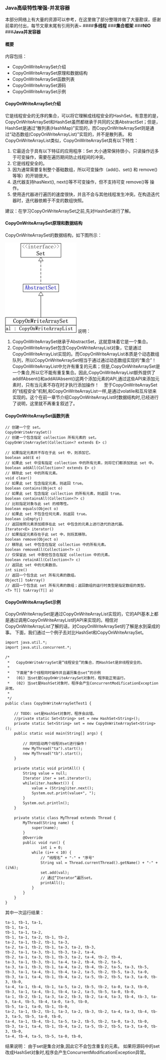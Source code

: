 ### **Java高级特性增强-并发容器**
本部分网络上有大量的资源可以参考，在这里做了部分整理并做了大量勘误，感谢前辈的付出，每节文章末尾有引用列表~
####**多线程**
###**集合框架**
###**NIO**
###**Java并发容器**

#### 概要
内容包括：
* CopyOnWriteArraySet介绍
* CopyOnWriteArraySet原理和数据结构
* CopyOnWriteArraySet函数列表
* CopyOnWriteArraySet源码
* CopyOnWriteArraySet示例


#### CopyOnWriteArraySet介绍
它是线程安全的无序的集合，可以将它理解成线程安全的HashSet。有意思的是，CopyOnWriteArraySet和HashSet虽然都继承于共同的父类AbstractSet；但是，HashSet是通过“散列表(HashMap)”实现的，而CopyOnWriteArraySet则是通过“动态数组(CopyOnWriteArrayList)”实现的，并不是散列表。
和CopyOnWriteArrayList类似，CopyOnWriteArraySet具有以下特性：
1. 它最适合于具有以下特征的应用程序：Set 大小通常保持很小，只读操作远多于可变操作，需要在遍历期间防止线程间的冲突。
2. 它是线程安全的。
3. 因为通常需要复制整个基础数组，所以可变操作（add()、set() 和 remove() 等等）的开销很大。
4. 迭代器支持hasNext(), next()等不可变操作，但不支持可变 remove()等 操作。
5. 使用迭代器进行遍历的速度很快，并且不会与其他线程发生冲突。在构造迭代器时，迭代器依赖于不变的数组快照。

建议：在学习CopyOnWriteArraySet之前,先对HashSet进行了解。

#### CopyOnWriteArraySet原理和数据结构

CopyOnWriteArraySet的数据结构，如下图所示：

![126a88369f7024046d46da2fb20bba03](images/大数据成神之路-Java高级特性增强(CopyOnWriteArraySet).resources/F023A78F-7010-495C-B34F-FBCDE1801AF8.jpg)
说明：  
1. CopyOnWriteArraySet继承于AbstractSet，这就意味着它是一个集合。  
2. CopyOnWriteArraySet包含CopyOnWriteArrayList对象，它是通过CopyOnWriteArrayList实现的。而CopyOnWriteArrayList本质是个动态数组队列，所以CopyOnWriteArraySet相当于通过通过动态数组实现的“集合”！ CopyOnWriteArrayList中允许有重复的元素；但是,CopyOnWriteArraySet是一个集合,所以它不能有重复集合。因此,CopyOnWriteArrayList额外提供了addIfAbsent()和addAllAbsent()这两个添加元素的API,通过这些API来添加元素时，只有当元素不存在时才执行添加操作！   
至于CopyOnWriteArraySet的"线程安全"机制,和CopyOnWriteArrayList一样,是通过volatile和互斥锁来实现的。这个在前一章节介绍CopyOnWriteArrayList时数据结构时,已经进行了说明，这里就不再重复叙述了。

#### CopyOnWriteArraySet函数列表
```
// 创建一个空 set。
CopyOnWriteArraySet()
// 创建一个包含指定 collection 所有元素的 set。
CopyOnWriteArraySet(Collection<? extends E> c)

// 如果指定元素并不存在于此 set 中，则添加它。
boolean add(E e)
// 如果此 set 中没有指定 collection 中的所有元素，则将它们都添加到此 set 中。
boolean addAll(Collection<? extends E> c)
// 移除此 set 中的所有元素。
void clear()
// 如果此 set 包含指定元素，则返回 true。
boolean contains(Object o)
// 如果此 set 包含指定 collection 的所有元素，则返回 true。
boolean containsAll(Collection<?> c)
// 比较指定对象与此 set 的相等性。
boolean equals(Object o)
// 如果此 set 不包含任何元素，则返回 true。
boolean isEmpty()
// 返回按照元素添加顺序在此 set 中包含的元素上进行迭代的迭代器。
Iterator<E> iterator()
// 如果指定元素存在于此 set 中，则将其移除。
boolean remove(Object o)
// 移除此 set 中包含在指定 collection 中的所有元素。
boolean removeAll(Collection<?> c)
// 仅保留此 set 中那些包含在指定 collection 中的元素。
boolean retainAll(Collection<?> c)
// 返回此 set 中的元素数目。
int size()
// 返回一个包含此 set 所有元素的数组。
Object[] toArray()
// 返回一个包含此 set 所有元素的数组；返回数组的运行时类型是指定数组的类型。
<T> T[] toArray(T[] a)
```
#### CopyOnWriteArraySet示例
CopyOnWriteArraySet是通过CopyOnWriteArrayList实现的，它的API基本上都是通过调用CopyOnWriteArrayList的API来实现的。相信对CopyOnWriteArrayList了解的话，对CopyOnWriteArraySet的了解是水到渠成的事。
下面，我们通过一个例子去对比HashSet和CopyOnWriteArraySet。
```
import java.util.*;
import java.util.concurrent.*;

/*
 *   CopyOnWriteArraySet是“线程安全”的集合，而HashSet是非线程安全的。
 *
 *   下面是“多个线程同时操作并且遍历集合set”的示例
 *   (01) 当set是CopyOnWriteArraySet对象时，程序能正常运行。
 *   (02) 当set是HashSet对象时，程序会产生ConcurrentModificationException异常。
 *
 */
public class CopyOnWriteArraySetTest1 {

    // TODO: set是HashSet对象时，程序会出错。
    //private static Set<String> set = new HashSet<String>();
    private static Set<String> set = new CopyOnWriteArraySet<String>();
    public static void main(String[] args) {
    
        // 同时启动两个线程对set进行操作！
        new MyThread("ta").start();
        new MyThread("tb").start();
    }

    private static void printAll() {
        String value = null;
        Iterator iter = set.iterator();
        while(iter.hasNext()) {
            value = (String)iter.next();
            System.out.print(value+", ");
        }
        System.out.println();
    }

    private static class MyThread extends Thread {
        MyThread(String name) {
            super(name);
        }
        @Override
        public void run() {
                int i = 0;
            while (i++ < 10) {
                // “线程名” + "-" + "序号"
                String val = Thread.currentThread().getName() + "-" + (i%6);
                set.add(val);
                // 通过“Iterator”遍历set。
                printAll();
            }
        }
    }
}
```
其中一次运行结果：
```
ta-1, tb-1, ta-1, 
tb-1, ta-1, 
tb-1, ta-1, ta-2, 
tb-1, ta-1, ta-2, tb-1, tb-2, 
ta-2, ta-1, tb-2, tb-1, ta-3, 
ta-2, ta-1, tb-2, tb-1, ta-3, ta-2, tb-3, 
tb-2, ta-1, ta-3, tb-1, tb-3, ta-2, ta-4, 
tb-2, ta-1, ta-3, tb-1, tb-3, ta-2, ta-4, tb-2, tb-4, 
ta-3, ta-1, tb-3, tb-1, ta-4, ta-2, tb-4, tb-2, ta-5, 
ta-3, ta-1, tb-3, tb-1, ta-4, ta-2, tb-4, tb-2, ta-5, ta-3, tb-5, 
tb-3, ta-1, ta-4, tb-1, tb-4, ta-2, ta-5, tb-2, tb-5, ta-3, ta-0, 
tb-3, ta-1, ta-4, tb-1, tb-4, ta-2, ta-5, tb-2, tb-5, ta-3, ta-0, tb-3, tb-0, 
ta-4, ta-1, tb-4, tb-1, ta-5, ta-2, tb-5, tb-2, ta-0, ta-3, tb-0, 
tb-3, ta-1, ta-4, tb-1, tb-4, ta-2, ta-5, tb-5, ta-0, tb-0, 
ta-1, tb-2, tb-1, ta-3, ta-2, tb-3, tb-2, ta-4, ta-3, tb-4, tb-3, ta-5, ta-4, tb-5, tb-4, ta-0, ta-5, tb-0, 
tb-5, ta-1, ta-0, tb-1, tb-0, 
ta-2, ta-1, tb-2, tb-1, ta-3, ta-2, tb-3, tb-2, ta-4, ta-3, tb-4, tb-3, ta-5, tb-5, ta-0, tb-0, 
ta-4, ta-1, tb-4, tb-1, ta-5, ta-2, tb-5, tb-2, ta-0, ta-3, tb-0, 
tb-3, ta-1, ta-4, tb-1, tb-4, ta-2, ta-5, tb-2, tb-5, ta-3, ta-0, tb-3, tb-0, 
ta-4, tb-4, ta-5, tb-5, ta-0, tb-0,
```
结果说明：
由于set是集合对象,因此它不会包含重复的元素。
如果将源码中的set改成HashSet对象时,程序会产生ConcurrentModificationException异常。